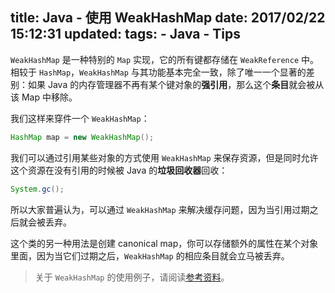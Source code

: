 title: Java - 使用 WeakHashMap
date: 2017/02/22 15:12:31
updated: 
tags:
    - Java
    - Tips
---

`WeakHashMap` 是一种特别的 `Map` 实现，它的所有键都存储在 `WeakReference` 中。相较于 `HashMap`，`WeakHashMap` 与其功能基本完全一致，除了唯一一个显著的差别：如果 Java 的内存管理器不再有某个键对象的**强引用**，那么这个**条目**就会被从该 Map 中移除。

我们这样来穿件一个 `WeakHashMap`：

```java
HashMap map = new WeakHashMap();
```

我们可以通过引用某些对象的方式使用 `WeakHashMap` 来保存资源，但是同时允许这个资源在没有引用的时候被 Java 的**垃圾回收器**回收：

```java
System.gc();
```

所以大家普遍认为，可以通过 `WeakHashMap` 来解决缓存问题，因为当引用过期之后就会被丢弃。

这个类的另一种用法是创建 canonical map，你可以存储额外的属性在某个对象里面，因为当它们过期之后，`WeakHashMap` 的相应条目就会立马被丢弃。

> 关于 `WeakHashMap` 的使用例子，请阅读[参考资料](http://stackoverflow.com/questions/10599710/weakhashmap-example)。